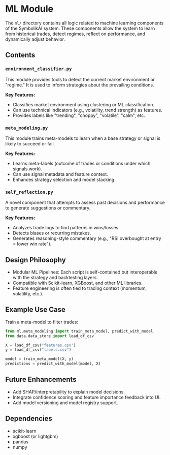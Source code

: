 
# ML Module

The `ml/` directory contains all logic related to machine learning components of the SymbolikAI system.
These components allow the system to learn from historical trades, detect regimes, reflect on performance, and dynamically adjust behavior.

## Contents

### `environment_classifier.py`
This module provides tools to detect the current market environment or "regime." It is used to inform strategies about the prevailing conditions.

**Key Features:**
- Classifies market environment using clustering or ML classification.
- Can use technical indicators (e.g., volatility, trend strength) as features.
- Provides labels like "trending", "choppy", "volatile", "calm", etc.

### `meta_modeling.py`
This module trains meta-models to learn when a base strategy or signal is likely to succeed or fail.

**Key Features:**
- Learns meta-labels (outcome of trades or conditions under which signals work).
- Can use signal metadata and feature context.
- Enhances strategy selection and model stacking.

### `self_reflection.py`
A novel component that attempts to assess past decisions and performance to generate suggestions or commentary.

**Key Features:**
- Analyzes trade logs to find patterns in wins/losses.
- Detects biases or recurring mistakes.
- Generates reasoning-style commentary (e.g., "RSI overbought at entry = lower win rate").

## Design Philosophy

- Modular ML Pipelines: Each script is self-contained but interoperable with the strategy and backtesting layers.
- Compatible with Scikit-learn, XGBoost, and other ML libraries.
- Feature engineering is often tied to trading context (momentum, volatility, etc.).

## Example Use Case

Train a meta-model to filter trades:

```python
from ml.meta_modeling import train_meta_model, predict_with_model
from data.data_store import load_df_csv

X = load_df_csv("features.csv")
y = load_df_csv("labels.csv")

model = train_meta_model(X, y)
predictions = predict_with_model(model, X)
```

## Future Enhancements

- Add SHAP/interpretability to explain model decisions.
- Integrate confidence scoring and feature importance feedback into UI.
- Add model versioning and model registry support.

## Dependencies

- scikit-learn
- xgboost (or lightgbm)
- pandas
- numpy
